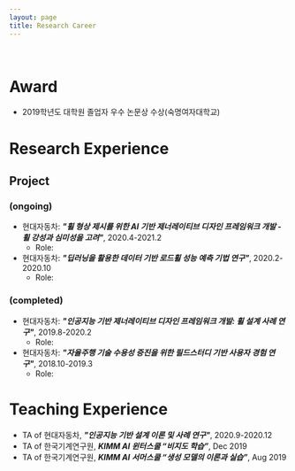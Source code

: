 ```yaml
---
layout: page
title: Research Career
---
```


<br/>

# Award

* 2019학년도 대학원 졸업자 우수 논문상 수상(숙명여자대학교)

# Research Experience
## Project
### (ongoing)

* 현대자동차: _**"휠 형상 제시를 위한 AI 기반 제너레이티브 디자인 프레임워크 개발 - 휠 강성과 심미성을 고려"**_, 2020.4-2021.2
  * Role: 
* 현대자동차: _**"딥러닝을 활용한 데이터 기반 로드휠 성능 예측 기법 연구"**_, 2020.2-2020.10
  * Role: 
  
### (completed)

* 현대자동차: _**"인공지능 기반 제너레이티브 디자인 프레임워크 개발: 휠 설계 사례 연구"**_, 2019.8-2020.2
  * Role: 
* 현대자동차: _**"자율주행 기술 수용성 증진을 위한 필드스터디 기반 사용자 경험 연구"**_, 2018.10-2019.3
  * Role: 

# Teaching Experience
* TA of 현대자동차, _**"인공지능 기반 설계 이론 및 사례 연구"**_, 2020.9-2020.12
* TA of 한국기계연구원, _**KIMM AI 윈터스쿨 “비지도 학습”**_, Dec 2019
* TA of 한국기계연구원, _**KIMM AI 서머스쿨 “생성 모델의 이론과 실습”**_, Aug 2019
